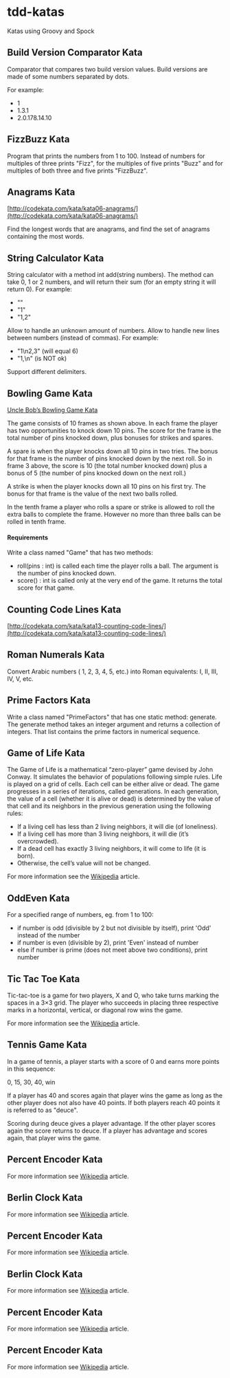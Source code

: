 tdd-katas
============================
Katas using Groovy and Spock


Build Version Comparator Kata
----------------------------------

Comparator that compares two build version values.
Build versions are made of some numbers separated by dots.

For example:

* 1
* 1.3.1
* 2.0.178.14.10

FizzBuzz Kata
--------------

Program that prints the numbers from 1 to 100.
Instead of numbers for multiples of three prints "Fizz", for the multiples of five prints "Buzz"
and for multiples of both three and five prints "FizzBuzz".
  
Anagrams Kata
-------------

[http://codekata.com/kata/kata06-anagrams/](http://codekata.com/kata/kata06-anagrams/)

Find the longest words that are anagrams, and find the set of anagrams containing the most words.

String Calculator Kata
----------------------

String calculator with a method int add(string numbers). The method can take 0, 1 or 2 numbers, and will return their sum (for an empty string it will return 0).
For example:

* ""
* "1"
* "1,2"

Allow to handle an unknown amount of numbers.
Allow to handle new lines between numbers (instead of commas).
For example:

* "1\n2,3" (will equal 6)
* "1,\n" (is NOT ok)

Support different delimiters.

Bowling Game Kata
-----------------

[Uncle Bob’s Bowling Game Kata](http://butunclebob.com/ArticleS.UncleBob.TheBowlingGameKata)

The game consists of 10 frames as shown above.  In each frame the player has
two opportunities to knock down 10 pins.  The score for the frame is the total
number of pins knocked down, plus bonuses for strikes and spares.

A spare is when the player knocks down all 10 pins in two tries.  The bonus for
that frame is the number of pins knocked down by the next roll.  So in frame 3
above, the score is 10 (the total number knocked down) plus a bonus of 5 (the
number of pins knocked down on the next roll.)

A strike is when the player knocks down all 10 pins on his first try.  The bonus
for that frame is the value of the next two balls rolled.

In the tenth frame a player who rolls a spare or strike is allowed to roll the extra
balls to complete the frame.  However no more than three balls can be rolled in
tenth frame.

#### Requirements

Write a class named "Game" that has two methods:

* roll(pins : int) is called each time the player rolls a ball.  The argument is the number of pins knocked down.
* score() : int is called only at the very end of the game.  It returns the total score for that game.

Counting Code Lines Kata
------------------------

[http://codekata.com/kata/kata13-counting-code-lines/](http://codekata.com/kata/kata13-counting-code-lines/)

Roman Numerals Kata
-------------------

Convert Arabic numbers ( 1, 2, 3, 4, 5, etc.) into Roman equivalents: I, II, III, IV, V, etc.

Prime Factors Kata
------------------

Write a class named "PrimeFactors" that has one static method: generate.
The generate method takes an integer argument and returns a collection of integers. That list
contains the prime factors in numerical sequence.

Game of Life Kata
-----------------

The Game of Life is a mathematical “zero-player” game devised by John Conway.
It simulates the behavior of populations following simple rules.
Life is played on a grid of cells. Each cell can be either alive or dead.
The game progresses in a series of iterations, called generations.
In each generation, the value of a cell (whether it is alive or dead) is determined 
by the value of that cell and its neighbors in the previous generation using the following rules:

* If a living cell has less than 2 living neighbors, it will die (of loneliness).
* If a living cell has more than 3 living neighbors, it will die (it’s overcrowded).
* If a dead cell has exactly 3 living neighbors, it will come to life (it is born).
* Otherwise, the cell’s value will not be changed.

For more information see the [Wikipedia](http://en.wikipedia.org/wiki/Conway%27s_Game_of_Life) article.


OddEven Kata
-------------

For a specified range of numbers, eg. from 1 to 100:

* if number is odd (divisible by 2 but not divisible by itself), print 'Odd' instead of the number  
* if number is even (divisible by 2), print 'Even' instead of number
* else if number is prime (does not meet above two conditions), print number

Tic Tac Toe Kata
----------------

Tic-tac-toe is a game for two players, X and O, who take turns marking the spaces in a 3×3 grid.
The player who succeeds in placing three respective marks in a horizontal, vertical, or diagonal row wins the game.

For more information see the [Wikipedia](http://en.wikipedia.org/wiki/Tic-tac-toe) article.

Tennis Game Kata
-------------------

In a game of tennis, a player starts with a score of 0 and earns more points in this sequence:

0, 15, 30, 40, win

If a player has 40 and scores again that player wins the game as long as the other player does not also have
40 points. If both players reach 40 points it is referred to as "deuce".
 
Scoring during deuce gives a player advantage. If the other player scores again the score returns to deuce.
If a player has advantage and scores again, that player wins the game.

Percent Encoder Kata
---------------------------------

For more information see [Wikipedia](http://en.wikipedia.org/wiki/Percent-encoding) article.

Berlin Clock Kata
-----------------

For more information see [Wikipedia](http://en.wikipedia.org/wiki/Mengenlehreuhr) article.

Percent Encoder Kata
---------------------------------

For more information see [Wikipedia](http://en.wikipedia.org/wiki/Percent-encoding) article.

Berlin Clock Kata
-----------------

For more information see [Wikipedia](http://en.wikipedia.org/wiki/Mengenlehreuhr) article.

Percent Encoder Kata
---------------------------------

For more information see [Wikipedia](http://en.wikipedia.org/wiki/Percent-encoding) article.

Percent Encoder Kata
---------------------------------

For more information see [Wikipedia](http://en.wikipedia.org/wiki/Percent-encoding) article.
